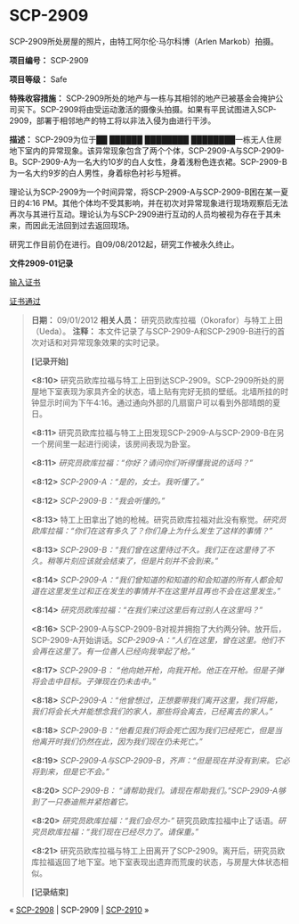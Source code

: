 # SCP-2909
                        




SCP-2909所处房屋的照片，由特工阿尔伦·马尔科博（Arlen Markob）拍摄。



**项目编号：** SCP-2909

**项目等级：** Safe

**特殊收容措施：** SCP-2909所处的地产与一栋与其相邻的地产已被基金会掩护公司买下。SCP-2909将由受运动激活的摄像头拍摄。如果有平民试图进入SCP-2909，部署于相邻地产的特工将以非法入侵为由进行干涉。

**描述：** SCP-2909为位于██ ██████ ████████ ████████一栋无人住房地下室内的异常现象。该异常现象包含了两个个体，SCP-2909-A与SCP-2909-B。SCP-2909-A为一名大约10岁的白人女性，身着浅粉色连衣裙。SCP-2909-B为一名大约9岁的白人男性，身着棕色衬衫与短裤。

理论认为SCP-2909为一个时间异常，将SCP-2909-A与SCP-2909-B困在某一夏日的4:16 PM。其他个体均不受其影响，并在初次对异常现象进行现场观察后无法再次与其进行互动。理论认为与SCP-2909进行互动的人员均被视为存在于其未来，而因此无法回到过去返回现场。

研究工作目前仍在进行。自09/08/2012起，研究工作被永久终止。

**文件2909-01记录** 


<a shape='rect' class='collapsible-block-link' href='javascript:;'>&#36755;&#20837;&#35777;&#20070;</a>

<a shape='rect' class='collapsible-block-link' href='javascript:;'>&#35777;&#20070;&#36890;&#36807;</a>


> **日期：** 09/01/2012
**相关人员：** 研究员欧库拉福（Okorafor）与特工上田（Ueda）。
**注释：** 本文件记录了与SCP-2909-A和SCP-2909-B进行的首次对话和对异常现象效果的实时记录。
> 
> **[记录开始]** 
> 
> **<8:10>**  研究员欧库拉福与特工上田到达SCP-2909。SCP-2909所处的房屋地下室表现为家具齐全的状态，墙上贴有完好无损的壁纸。北墙所挂的时钟显示时间为下午4:16。通过通向外部的几扇窗户可以看到外部晴朗的夏日。
> 
> **<8:11>**  研究员欧库拉福与特工上田发现SCP-2909-A与SCP-2909-B在另一个房间里一起进行阅读，该房间表现为卧室。
> 
> **<8:11>**  *研究员欧库拉福：“你好？请问你们听得懂我说的话吗？”* 
> 
> **<8:12>**  *SCP-2909-A：“是的，女士。我听懂了。”* 
> 
> **<8:12>**  *SCP-2909-B：“我会听懂的。”* 
> 
> **<8:13>**  特工上田拿出了她的枪械。研究员欧库拉福对此没有察觉。*研究员欧库拉福：“你们在这有多久了？你们身上为什么发生了这样的事情？”* 
> 
> **<8:13>**  *SCP-2909-B：“我们曾在这里待过不久。我们正在这里待了不久。稍等片刻应该就会结束了，但是片刻并不会到来。”* 
> 
> **<8:14>**  *SCP-2909-A：“我们曾知道的和知道的和会知道的所有人都会知道在这里发生过和正在发生的事情并不在这里并且再也不会在这里发生。”* 
> 
> **<8:14>**  *研究员欧库拉福：“在我们来过这里后有过别人在这里吗？”* 
> 
> **<8:16>**  SCP-2909-A与SCP-2909-B对视并拥抱了大约两分钟。放开后，SCP-2909-A开始讲话。*SCP-2909-A：“人们在这里，曾在这里。他们不会再在这里了。有一位善人已经向我举起了枪。”* 
> 
> **<8:17>**  *SCP-2909-B： “他向她开枪，向我开枪。他正在开枪。但是子弹将会击中目标。子弹现在仍未击中。”* 
> 
> **<8:18>**  *SCP-2909-A：“他曾想过，正想要带我们离开这里，我们将能，我们将会长大并能想念我们的家人，那些将会离去，已经离去的家人。”* 
> 
> **<8:18>**  *SCP-2909-B：“他看见我们将会死亡因为我们已经死亡，但是当他离开时我们仍然在此，因为我们现在仍未死亡。”* 
> 
> **<8:19>**  *SCP-2909-A与SCP-2909-B，齐声：“但是现在并没有到来。它必将到来，但是它不会。”* 
> 
> **<8:20>**  *SCP-2909-B： “请帮助我们。请现在帮助我们。”SCP-2909-A够到了一只泰迪熊并紧抱着它。* 
> 
> **<8:20>**  *研究员欧库拉福：“我们会尽力-”* 研究员欧库拉福中止了话语。*研究员欧库拉福：“我们现在已经尽力了。请保重。”* 
> 
> **<8:21>**  研究员欧库拉福与特工上田离开了SCP-2909。离开后，研究员欧库拉福返回了地下室。地下室表现出遗弃而荒废的状态，与房屋大体状态相似。
> 
> **[记录结束]** 
> 






« <a shape='rect' class='newpage' href='/scp-2908'>SCP-2908</a> | SCP-2909 | [SCP-2910](/scp-2910) »





                    
